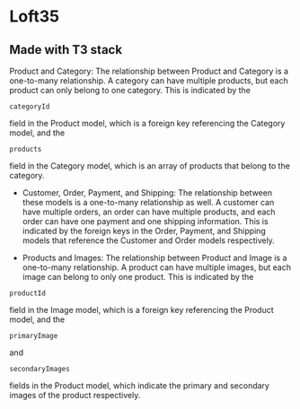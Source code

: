 # Loft35

## Made with T3 stack

Product and Category: The relationship between Product and Category is a one-to-many relationship. A category can have multiple products, but each product can only belong to one category. This is indicated by the

```
categoryId
```

field in the Product model, which is a foreign key referencing the Category model, and the

```
products
```

field in the Category model, which is an array of products that belong to the category.

- Customer, Order, Payment, and Shipping: The relationship between these models is a one-to-many relationship as well. A customer can have multiple orders, an order can have multiple products, and each order can have one payment and one shipping information. This is indicated by the foreign keys in the Order, Payment, and Shipping models that reference the Customer and Order models respectively.

- Products and Images: The relationship between Product and Image is a one-to-many relationship. A product can have multiple images, but each image can belong to only one product. This is indicated by the

```
productId
```

field in the Image model, which is a foreign key referencing the Product model, and the

```
primaryImage
```

and

```
secondaryImages
```

fields in the Product model, which indicate the primary and secondary images of the product respectively.
